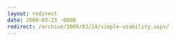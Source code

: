 ```yaml
---
layout: redirect
date: 2009-03-23 -0800
redirect: /archive/2009/03/24/simple-usability.aspx/
---
```

